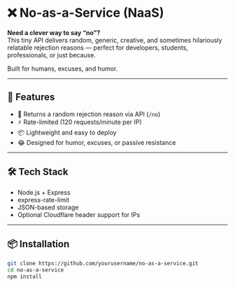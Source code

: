 # ❌ No-as-a-Service (NaaS)

**Need a clever way to say “no”?**  
This tiny API delivers random, generic, creative, and sometimes hilariously relatable rejection reasons — perfect for developers, students, professionals, or just because.

Built for humans, excuses, and humor.

---

## 🚀 Features

- 🔀 Returns a random rejection reason via API (`/no`)
- ⚡ Rate-limited (120 requests/minute per IP)
- 📦 Lightweight and easy to deploy
- 😂 Designed for humor, excuses, or passive resistance

---

## 🛠️ Tech Stack

- Node.js + Express
- express-rate-limit
- JSON-based storage
- Optional Cloudflare header support for IPs

---

## 📦 Installation

```bash
git clone https://github.com/yourusername/no-as-a-service.git
cd no-as-a-service
npm install
